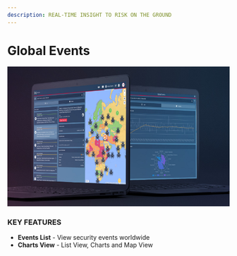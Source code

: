 ```yaml
---
description: REAL-TIME INSIGHT TO RISK ON THE GROUND
---
```


# Global Events

![Real-time insight to risks on the ground](../.gitbook/assets/globaleventsscreen%20%281%29.png)

### KEY FEATURES

* **Events List** - View security events worldwide
* **Charts View** - List View, Charts and Map View





